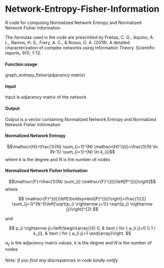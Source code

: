 # Network-Entropy-Fisher-Information
R code for computing Normalized Network Entropy and Normalized Network Fisher Information

The formulas used in the code are prescirbed by 
Freitas, C. G., Aquino, A. L., Ramos, H. S., Frery, A. C., & Rosso, O. A. (2019). A detailed characterization of complex networks using Information Theory. Scientific reports, 9(1), 1-12.

#### Function usage
graph_entropy_fisher(adjacency matrix)

#### Input
Input is adjacency matrix of the network

#### Output
Output is a vector containing Normalized Network Entropy and Normalized Network Fisher Information

#### Normalized Network Entropy 

$$\mathscr{H}=\frac{1}{N} \sum_{i=1}^{N} \mathscr{H}^{(i)}=\frac{1}{N \ln (N-1)} \sum_{i=1}^{N} \ln k_{i}$$
where 
$k$ is the degree and $N$ is the number of nodes

#### Normalized Network Fisher Information

$$\mathscr{F}=\frac{1}{N} \sum_{i} \mathscr{F}^{(i)}\left[P^{(i)}\right]$$
where

$$ \mathscr{F}^{(i)}\left[\boldsymbol{P}^{(i)}\right]=\frac{1}{2} \sum_{j=1}^{N-1}\left[\sqrt{p_{i \rightarrow j+1}}-\sqrt{p_{i \rightarrow j}}\right]^{2} $$

and

$$
p_{i \rightarrow j}=\left(\begin{array}{ll}
0, & \text { for } a_{i j}=0 \\
1 / k_{i}, & \text { for } a_{i j}=1
\end{array}\right.
$$


$a_{i j}$ is the  adjacency matrix values, $k$ is the degree and $N$ is the number of nodes

###### Note: If you find any discrepancies in code kindly notify


